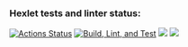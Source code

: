 ### Hexlet tests and linter status:
[![Actions Status](https://github.com/maletinchess/typescript-developer-project-81/actions/workflows/hexlet-check.yml/badge.svg)](https://github.com/maletinchess/typescript-developer-project-81/actions)
[![Build, Lint, and Test](https://github.com/maletinchess/typescript-developer-project-81/actions/workflows/my-check.yml/badge.svg)](https://github.com/maletinchess/typescript-developer-project-81/actions/workflows/my-check.yml)
<a href="https://codeclimate.com/github/maletinchess/typescript-developer-project-81/maintainability"><img src="https://api.codeclimate.com/v1/badges/ffee996d76b8bd7720dc/maintainability" /></a>
<a href="https://codeclimate.com/github/maletinchess/typescript-developer-project-81/test_coverage"><img src="https://api.codeclimate.com/v1/badges/ffee996d76b8bd7720dc/test_coverage" /></a>
